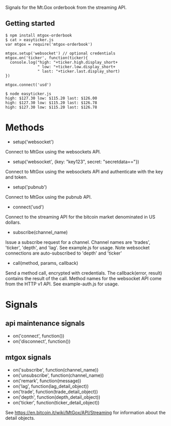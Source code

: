 Signals for the Mt.Gox orderbook from the streaming API.

## Getting started
```
$ npm install mtgox-orderbook
$ cat > easyticker.js
var mtgox = require('mtgox-orderbook')

mtgox.setup('websocket') // optional credentials
mtgox.on('ticker', function(ticker){
  console.log("high: "+ticker.high.display_short+
              " low: "+ticker.low.display_short+
              " last: "+ticker.last.display_short)
})

mtgox.connect('usd')

$ node easyticker.js
high: $127.30 low: $115.20 last: $126.00
high: $127.30 low: $115.20 last: $126.78
high: $127.30 low: $115.20 last: $126.78
```

# Methods
* setup('websocket')

Connect to MtGox using the websockets API.

* setup('websocket', {key: "key123", secret: "secretdata=="})

Connect to MtGox using the websockets API and authenticate with the key and token.

* setup('pubnub')

Connect to MtGox using the pubnub API.

* connect('usd')

Connect to the streaming API for the bitcoin market denominated in US dollars.

* subscribe(channel_name)

Issue a subscribe request for a channel. Channel names are 'trades', 'ticker', 'depth', and 'lag'. See example.js for usage. Note websocket connections are auto-subscribed to 'depth' and 'ticker'

* call(method, params, callback)

Send a method call, encrypted with credentials. The callback(error, result) contains the result of the call. Method names for the websocket API come from the HTTP v1 API. See example-auth.js for usage.

# Signals

## api maintenance signals

* on('connect', function())
* on('disconnect', function())

## mtgox signals
* on('subscribe', function(channel_name))
* on('unsubscribe', function(channel_name))
* on('remark', function(message))
* on('lag', function(lag_detail_object))
* on('trade', function(trade_detail_object))
* on('depth', function(depth_detail_object))
* on('ticker', function(ticker_detail_object))


See https://en.bitcoin.it/wiki/MtGox/API/Streaming for information about the detail objects.
